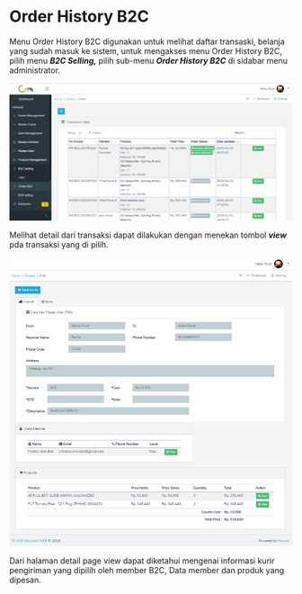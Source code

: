 # Order History B2C

Menu Order History B2C digunakan untuk melihat daftar transaski, belanja yang sudah masuk ke sistem, untuk mengakses menu Order History B2C, pilih menu _**B2C Selling,**_ pilih sub-menu _**Order History B2C**_ di sidabar menu administrator.

![Order History B2C](../../.gitbook/assets/image%20%28185%29.png)

Melihat detail dari transaksi dapat dilakukan dengan menekan tombol _**view**_ pda transaksi yang di pilih.

![Detail View Page](../../.gitbook/assets/image%20%2833%29.png)

Dari halaman detail page view dapat diketahui mengenai informasi kurir pengiriman yang dipilih oleh member B2C, Data member dan produk yang dipesan.

